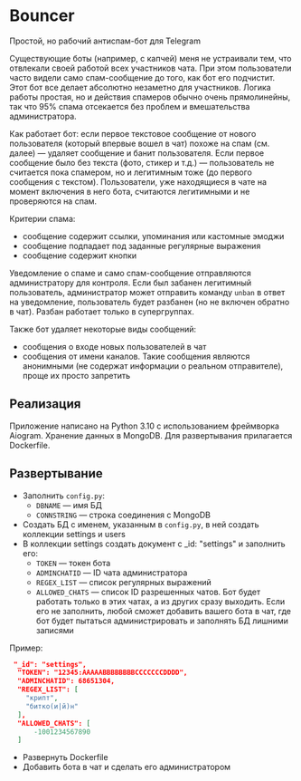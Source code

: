 # Bouncer
Простой, но рабочий антиспам-бот для Telegram

Существующие боты (например, с капчей) меня не устраивали тем, что отвлекали своей работой всех участников чата. При этом пользователи часто видели само спам-сообщение до того, как бот его подчистит. Этот бот все делает абсолютно незаметно для участников. Логика работы простая, но и действия спамеров обычно очень прямолинейны, так что 95% спама отсекается без проблем и вмешательства администратора.

Как работает бот: если первое текстовое сообщение от нового пользователя (который впервые вошел в чат) похоже на спам (см. далее) — удаляет сообщение и банит пользователя. Если первое сообщение было без текста (фото, стикер и т.д.) — пользователь не считается пока спамером, но и легитимным тоже (до первого сообщения с текстом). Пользователи, уже находящиеся в чате на момент включения в него бота, считаются легитимными и не проверяются на спам.

Критерии спама:
- сообщение содержит ссылки, упоминания или кастомные эмоджи
- сообщение подпадает под заданные регулярные выражения
- сообщение содержит кнопки

Уведомление о спаме и само спам-сообщение отправляются администратору для контроля. Если был забанен легитимный пользователь, администратор может отправить команду `unban` в ответ на уведомление, пользователь будет разбанен (но не включен обратно в чат). Разбан работает только в супергруппах.


Также бот удаляет некоторые виды сообщений:
- сообщения о входе новых пользователей в чат
- сообщения от имени каналов. Такие сообщения являются анонимными (не содержат информации о реальном отправителе), проще их просто запретить


## Реализация
Приложение написано на Python 3.10 с использованием фреймворка Aiogram. Хранение данных в MongoDB. Для развертывания прилагается Dockerfile.

## Развертывание

- Заполнить `config.py`:
  - `DBNAME` — имя БД
  - `CONNSTRING` — строка соединения с MongoDB
- Создать БД с именем, указанным в `config.py`, в ней создать коллекции settings и users
- В коллекции settings создать документ с _id: "settings" и заполнить его:
    - `TOKEN` — токен бота
    - `ADMINCHATID` — ID чата администратора
    - `REGEX_LIST` —  список регулярных выражений
    - `ALLOWED_CHATS` — список ID разрешенных чатов. Бот будет работать только в этих чатах, а из других сразу выходить. Если его не заполнить, любой сможет добавить вашего бота в чат, где бот будет пытаться администрировать и заполнять БД лишними записями

Пример:
```json
 "_id": "settings",
  "TOKEN": "12345:AAAAABBBBBBBBCCCCCCCDDDD",
  "ADMINCHATID": 68651304,
  "REGEX_LIST": [
    "крипт",
    "битко(и|й)н"
  ],
  "ALLOWED_CHATS": [
      -1001234567890
  ]
```

- Развернуть Dockerfile
- Добавить бота в чат и сделать его администратором